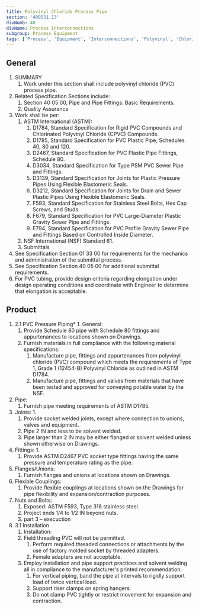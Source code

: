 ```yaml
---
title: Polyvinyl Chloride Process Pipe
section: '400531.13'
divNumb: 40
divName: Process Interconnections
subgroup: Process Equipment
tags: ['Process', 'Equipment', 'Interconnections', 'Polyvinyl', 'Chloride', 'Pipe']
---
```


## General

1. SUMMARY
   1. Work under this section shall include polyvinyl chloride (PVC) process pipe. 
2. Related Specification Sections include:
	1. Section 40 05 00, Pipe and Pipe Fittings: Basic Requirements.
	2. Quality Assurance
3. Work shall be per:
	1. ASTM International (ASTM):
		1. D1784, Standard Specification for Rigid PVC Compounds and Chlorinated Polyvinyl Chloride (CPVC) Compounds.
		2. D1785, Standard Specification for PVC Plastic Pipe, Schedules 40, 80 and 120.
		3. D2467, Standard Specification for PVC Plastic Pipe Fittings, Schedule 80.
		4. D3034, Standard Specification for Type PSM PVC Sewer Pipe and Fittings.
		5. D3139, Standard Specification for Joints for Plastic Pressure Pipes Using Flexible Elastomeric Seals.
		6. D3212, Standard Specification for Joints for Drain and Sewer Plastic Pipes Using Flexible Elastomeric Seals.
		7. F593, Standard Specification for Stainless Steel Bolts, Hex Cap Screws, and Studs.
		8. F679, Standard Specification for PVC Large-Diameter Plastic Gravity Sewer Pipe and Fittings.
		9. F794, Standard Specification for PVC Profile Gravity Sewer Pipe and Fittings Based on Controlled Inside Diameter.
	2. NSF International (NSF) Standard 61.
	3. Submittals
4. See Specification Section 01 33 00 for requirements for the mechanics and administration of the submittal process.
5. See Specification Section 40 05 00 for additional submittal requirements.
6. For PVC tubing, provide design criteria regarding elongation under design operating conditions and coordinate with Engineer to determine that elongation is acceptable. 
## Product
1. 2.1 PVC Pressure Piping*	 1. General:
	1. Provide Schedule 80 pipe with Schedule 80 fittings and appurtenances to locations shown on Drawings.
	2. Furnish materials in full compliance with the following material specifications:
		1. Manufacture pipe, fittings and appurtenances from polyvinyl chloride (PVC) compound which meets the requirements of Type 1, Grade 1 (12454-B) Polyvinyl Chloride as outlined in ASTM D1784.
		2. Manufacture pipe, fittings and valves from materials that have been tested and approved for conveying potable water by the NSF.
2. Pipe:
	1. Furnish pipe meeting requirements of ASTM D1785.
3. Joints:
      1. 
	1. Provide socket welded joints, except where connection to unions, valves and equipment.
	2. Pipe 2 IN and less to be solvent welded.
	3. Pipe larger than 2 IN may be either flanged or solvent welded unless shown otherwise on Drawings.
4. Fittings:
      1. 
	1. Provide ASTM D2467 PVC socket type fittings having the same pressure and temperature rating as the pipe.
5. Flanges/Unions:
	1. Furnish flanges and unions at locations shown on Drawings.
6. Flexible Couplings:
	1. Provide flexible couplings at locations shown on the Drawings for pipe flexibility and expansion/contraction purposes.
7. Nuts and Bolts:
	1. Exposed: ASTM F593, Type 316 stainless steel.
	2. Project ends 1/4 to 1/2 IN beyond nuts.
   1. part 3 – execuction
1. 3.1 Installation
   1. Installation:
	1. Field threading PVC will not be permitted.
		1. Perform required threaded connections or attachments by the use of factory molded socket by threaded adapters.
		2. Female adapters are not acceptable.
	2. Employ installation and pipe support practices and solvent welding all in compliance to the manufacturer's printed recommendation.
		1. For vertical piping, band the pipe at intervals to rigidly support load of twice vertical load.
		2. Support riser clamps on spring hangers.
		3. Do not clamp PVC tightly or restrict movement for expansion and contraction.

